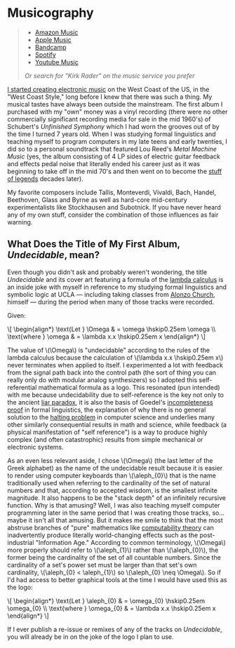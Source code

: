 # Musicography

> - [Amazon Music](amazon.md)
> - [Apple Music](apple.md)
> - [Bandcamp](bandcamp.md)
> - [Spotify](spotify.md)
> - [Youtube Music](youtube.md)
>
> _Or search for "Kirk Rader" on the music service you prefer_

[I started creating electronic music](../yesterday.md) on the West Coast of the
US, in the "West Coast Style," long before I knew that there was such a thing.
My musical tastes have always been outside the mainstream. The first album I
purchased with my "own" money was a vinyl recording (there were no other
commercially significant recording media for sale in the mid 1960's) of
Schubert's _Unfinished Symphony_ which I had worn the grooves out of by the
time I turned 7 years old. When I was studying formal linguistics and teaching
myself to program computers in my late teens and early twenties, I did so to a
personal soundtrack that featured Lou Reed's _Metal Machine Music_ (yes, the
album consisting of 4 LP sides of electric guitar feedback and effects pedal
noise that literally ended his career just as it was beginning to take off in
the mid 70's and then went on to become the [stuff of
legends](https://www.zeitkratzer.de/metal-metal-machine-music-zeitkratzer-performing-lou-reeds-milestone-)
decades later).

My favorite composers include Tallis, Monteverdi, Vivaldi, Bach,
Handel, Beethoven, Glass and Byrne as well as hard-core mid-century
experimentalists like Stockhausen and Subotnick. If you have never
heard any of my own stuff, consider the combination of those
influences as fair warning.

## What Does the Title of My First Album, _Undecidable_, mean?

Even though you didn't ask and probably weren't wondering, the title
_Undecidable_ and its cover art featuring a formula of the [lambda
calculus](https://en.wikipedia.org/wiki/Lambda_calculus) is an inside joke with
myself in reference to my studying formal linguistics and symbolic logic at
UCLA &mdash; including taking classes from [Alonzo
Church](https://en.wikipedia.org/wiki/Alonzo_Church), himself &mdash; during
the period when many of those tracks were recorded.

Given:

\\[
\begin{align*}
    \text{Let } \Omega & = \omega \hskip0.25em \omega \\\\
    \text{where } \omega & = \lambda x.x \hskip0.25em x
\end{align*}
\\]

The value of \\(\Omega\\) is "undecidable" according to the rules of the lambda
calculus because the calculation of \\(\lambda x.x \hskip0.25em x\\) never
terminates when applied to itself. I experimented a lot with feedback from the
signal path back into the control path (the sort of thing you can really only
do with modular analog synthesizers) so I adopted this self-referential
mathematical formula as a logo. This resonated (pun intended) with me because
undecidability due to self-reference is the key not only to the ancient [liar
paradox](https://en.wikipedia.org/wiki/Liar_paradox), it is also the basis of
Goedel's [incompleteness
proof](https://en.wikipedia.org/wiki/G%C3%B6del%27s_incompleteness_theorems) in
formal linguistics, the explanation of why there is no general solution to the
[halting problem](https://en.wikipedia.org/wiki/Halting_problem) in computer
science and underlies many other similarly consequential results in math and
science, while feedback (a physical manifestation of "self reference") is a way
to produce highly complex (and often catastrophic) results from simple
mechanical or electronic systems.

As an even less relevant aside, I chose \\(\Omega\\) (the last letter of the
Greek alphabet) as the name of the undecidable result because it is easier to
render using computer keyboards than \\(\aleph_{0}\\) that is the name
traditionally used when referring to the cardinality of the set of natural
numbers and that, according to accepted wisdom, is the smallest infinite
magnitude. It also happens to be the "stack depth" of an infinitely recursive
function. Why is that amusing? Well, I was also teaching myself computer
programming later in the same period that I was creating those tracks, so...
maybe it isn't all that amusing. But it makes me smile to think that the most
abstruse branches of "pure" mathematics like [computability
theory](https://en.wikipedia.org/wiki/Computability_theory) can inadvertently
produce literally world-changing effects such as the post-industrial
"Information Age." According to common terminology, \\(\Omega\\) more properly
should refer to \\(\aleph_{1}\\) rather than \\(\aleph_{0}\\), the former being
the cardinality of the set of all countable numbers. Since the cardinality of a
set's power set must be larger than that set's own cardinality, \\(\aleph_{0} <
\aleph_{1}\\) so \\(\aleph_{0} \neq \Omega\\). So if I'd had access to better
graphical tools at the time I would have used this as the logo:

\\[
\begin{align*}
    \text{Let } \aleph_{0} & = \omega_{0} \hskip0.25em \omega_{0} \\\\
    \text{where } \omega_{0} & = \lambda x.x \hskip0.25em x
\end{align*}
\\]

If I ever publish a re-issue or remixes of any of the tracks on _Undecidable_,
you will already be in on the joke of the logo I plan to use.
